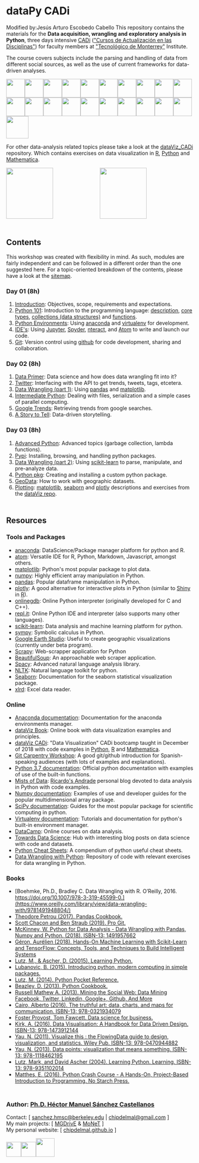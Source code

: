 # dataPy CADi
Modified by:Jesús Arturo Escobedo Cabello
This repository contains the materials for the **Data acquisition, wrangling and exploratory analysis in Python**, three days intensive [CADi](http://sitios.itesm.mx/va/capacitacion/1_2.html) (["Cursos de Actualización en las Disciplinas"](http://sitios.itesm.mx/va/capacitacion/1_2.html)) for faculty members at ["Tecnológico de Monterrey"](https://tec.mx/es) Institute.

The course covers subjects include the parsing and handling of data from different social sources, as well as the use of current frameworks for data-driven analyses.<br>



[<img src="./md/media/pythonLogo.png" height="50px">](https://developer.twitter.com/en/docs.html)[<img src="./md/media/logoTwitter.png" height="50px">](https://developer.twitter.com/en/docs.html)[<img src="./md/media/logoTrends.jpg" height="50px">](https://trends.google.com/trends/?geo=US)[<img src="./md/media/logoJupyter.png" height="50px">](https://jupyter.org/)[<img src="./md/media/logoSpyder.png" height="50px">](https://www.spyder-ide.org/)[<img src="./md/media/logoOSM.png" height="50px">](https://www.openstreetmap.org/)[<img src="./md/media/logoPandas.png" height="50px">](hhttps://pandas.pydata.org/)[<img src="./md/media/logoNumpy.jpeg" height="50px">](https://www.numpy.org/)[<img src="./md/media/logoAtom.png" height="50px">](https://ide.atom.io/)[<img src="./md/media/logoGIS.png" height="50px">](https://www.esri.com/en-us/what-is-gis/overview)[<img src="./md/media/logoGithub.png" height="50px">](https://www.github.com)[<img src="./md/media/logoPypi.png" height="50px">](https://pypi.org/)[<img src="./md/media/anaconda.png" height="50px">](https://www.anaconda.com/)[<img src="./md/media/spacy.png" height="50px">](https://spacy.io/)[<img src="./md/media/beautifulsoup.jpg" height="50px">](https://www.crummy.com/software/BeautifulSoup/)[<img src="./md/media/tweepy.png" height="50px">](https://www.tweepy.org/)[<img src="./md/media/dropbox.png" height="50px">](https://dropbox-sdk-python.readthedocs.io/en/latest/index.html)[<img src="./md/media/rss.png" height="50px">](https://en.wikipedia.org/wiki/RSS)[<img src="./md/media/osmnx.png" height="50px">](https://github.com/gboeing/osmnx)[<img src="./md/media/logoScipy.png" height="50px">](https://www.scipy.org/)[<img src="./md/media/logoScikitLearn.png" height="60px">](https://scikit-learn.org/)





For other data-analysis related topics please take a look at the [dataViz_CADi](https://github.com/Chipdelmal/dataViz_CADi) repository. Which contains exercises on data visualization in [R](https://www.r-project.org/), [Python](https://www.python.org/) and [Mathematica](https://www.wolfram.com/mathematica/).

[<img src="./md/media/dataPy.jpg" width="50%" height="137.5px">](https://github.com/Chipdelmal/dataPy_CADi)[<img src="./md/media/dataViz.jpg" width="50%" height="137.5px">](https://github.com/Chipdelmal/dataViz_CADi)<br>

<img src="./md/media/flow.jpg" width="100%" height=7.5px>

## Contents

This workshop was created with flexibility in mind. As such, modules are fairly independent and can be followed in a different order than the one suggested here. For a topic-oriented breakdown of the contents, please have a look at the [sitemap](./md/sitemap.md).



### Day 01 (8h)

1. [Introduction](./md/introduction.md): Objectives, scope, requirements and expectations.
1. [Python 101](./md/python.md): Introduction to the programming language: [description](./md/python.md), [core types](./md/python101.md), [collections (data structures)](./md/python101b.md) and [functions](./md/python101c.md).
1. [Python Environments](./md/environments.md): Using [anaconda](./md/anaconda.md) and [virtualenv](./md/virtualenv.md) for development.
1. [IDE's](./md/ides.md): Using [Jupyter](https://jupyter.org/), [Spyder](https://www.spyder-ide.org/), [nteract](https://nteract.io/), and [Atom](https://ide.atom.io/) to write and launch our code.
1. [Git](./md/github.md): Version control using [github](https://github.com/) for code development, sharing and collaboration.


### Day 02 (8h)


1. [Data Primer](./md/dataPrimer.md): Data science and how does data wrangling fit into it?
1. [Twitter](./md/twitter.md): Interfacing with the API to get trends, tweets, tags, etcetera.
1. [Data Wrangling (part 1)](./md/dataWrangling.md): Using [pandas](./pandas.md) and [matplotlib](./matplotlib.md).
1. [Intermediate Python](./md/python102.md): Dealing with files, serialization and a simple cases of parallel computing.
1. [Google Trends](./md/googleTrends.md): Retrieving trends from google searches.
1. [A Story to Tell](./md/aStoryToTell.md): Data-driven storytelling.

### Day 03 (8h)

1. [Advanced Python](./md/python103.md): Advanced topics (garbage collection, lambda functions).
1. [Pypi](./md/pypi.md): Installing, browsing, and handling python packages.
1. [Data Wrangling (part 2)](./md/dataWrangling.md): Using [scikit-learn](./md/scikitLearn.md) to parse, manipulate, and pre-analyze data.
1. [Python pkg](./md/pypi.md): Creating and installing a custom python package.
1. [GeoData](./md/geoData.md): How to work with geographic datasets.
1. [Plotting](./md/dataViz.md): [matplotlib](https://matplotlib.org/), [seaborn](https://seaborn.pydata.org/) and [plotly](https://plot.ly/) descriptions and exercises from the [dataViz repo](https://github.com/Chipdelmal/dataViz_CADi).


<img src="./md/media/flow.jpg" width="100%" height=7.5px>

## Resources


### Tools and Packages

* [anaconda](https://www.anaconda.com/): DataScience/Package manager platform for python and R.
* [atom](https://atom.io/): Versatile IDE for R, Python, Markdown, Javascript, amongst others.
* [matplotlib](https://matplotlib.org/): Python's most popular package to plot data.
* [numpy](https://www.numpy.org/): Highly efficient array manipulation in Python.
* [pandas](https://pandas.pydata.org/): Popular dataframe manipulation in Python.
* [plotly](https://plot.ly/): A good alternative for interactive plots in Python (similar to [Shiny](https://shiny.rstudio.com/) in [R](https://www.r-project.org/)).
* [onlinegdb](https://www.onlinegdb.com/online_python_interpreter): Online Python interpreter (originally developed for C and C++).
* [repl.it](https://repl.it/languages/python3): Online Python IDE and interpreter (also supports many other languages).
* [scikit-learn](https://scikit-learn.org/stable/): Data analysis and machine learning platform for python.
* [sympy](https://www.sympy.org/en/index.html): Symbolic calculus in Python.
* [Google Earth Studio](https://www.google.com/earth/studio/): Useful to create geographic visualizations (currently under beta program).
* [Scrapy](https://scrapy.org/): Web-scrapper application for Python
* [BeautifulSoup](https://pypi.org/project/beautifulsoup4/): An approachable web scraper application.
* [Spacy](https://spacy.io/): Advanced natural language analysis library.
* [NLTK](https://www.nltk.org/): Natural language toolkit for python.
* [Seaborn](https://seaborn.pydata.org/): Documentation for the seaborn statistical visualization package.
* [xlrd](https://pypi.org/project/xlrd/): Excel data reader.


### Online

* [Anaconda documentation](https://docs.anaconda.com/): Documentation for the anaconda environments manager.
* [dataViz Book](https://serialmentor.com/dataviz/): Online book with data visualization examples and principles.
* [dataViz CADi](https://github.com/Chipdelmal/dataViz_CADi): "Data Visualization" CADi bootcamp taught in December of 2018 with code examples in [Python](https://www.python.org/), [R](https://www.r-project.org/) and [Mathematica](https://www.wolfram.com/mathematica/).
* [Git Carpentry Workshop](https://swcarpentry.github.io/git-novice-es/): A good git/github introduction for Spanish-speaking audiences (with lots of examples and explanations).
* [Python 3.7 documentation](https://docs.python.org/3.7/): Official python documentation with examples of use of the built-in functions.
* [Mists of Data](http://ric70x7.github.io/blog_archive.html): [Ricardo's Andrade](http://ric70x7.github.io/) personal blog devoted to data analysis in Python with code examples.
* [Numpy documentation](https://www.numpy.org/devdocs/): Examples of use and developer guides for the popular multidimensional array package.
* [SciPy documentation](https://docs.scipy.org/doc/): Guides for the most popular package for scientific computing in python.
* [Virtualenv documentation](https://virtualenv.pypa.io/en/latest/): Tutorials and documentation for python's built-in environment manager.
* [DataCamp](https://www.datacamp.com/): Online courses on data analysis.
* [Towards Data Science](https://towardsdatascience.com/): Hub with interesting blog posts on data science with code and datasets.
* [Python Cheat Sheets](https://ehmatthes.github.io/pcc/cheatsheets/README.html): A compendium of python useful cheat sheets.
* [Data Wrangling with Python]( https://github.com/jackiekazil/data-wrangling): Repository of code with relevant exercises for data wrangling in Python.

### Books

* [Boehmke, Ph.D., Bradley C. Data Wrangling with R. O’Reilly, 2016. https://doi.org/10.1007/978-3-319-45599-0.](https://www.oreilly.com/library/view/data-wrangling-with/9781491948804/)
* [Theodore Petrou (2017). Pandas Cookbook.](https://www.packtpub.com/big-data-and-business-intelligence/pandas-cookbook?utm_source=github&utm_medium=repository&utm_campaign=9781784393878)
* [Scott Chacon and Ben Straub (2019). Pro Git.](https://git-scm.com/book/en/v2)
* [McKinney, W. Python for Data Analysis - Data Wrangling with Pandas, Numpy and Python. (2018). ISBN-13: 1491957662](https://www.amazon.com/Python-Data-Analysis-Wrangling-IPython/dp/1491957662/ref=asc_df_1491957662/?tag=hyprod-20&linkCode=df0&hvadid=312140868236&hvpos=1o1&hvnetw=g&hvrand=6431209822672155744&hvpone=&hvptwo=&hvqmt=&hvdev=c&hvdvcmdl=&hvlocint=&hvlocphy=9032076&hvtargid=pla-396828636441&psc=1)
* [Géron, Aurélien (2018). Hands-On Machine Learning with Scikit-Learn and TensorFlow: Concepts, Tools, and Techniques to Build Intelligent Systems](http://shop.oreilly.com/product/0636920052289.do)
* [Lutz, M., & Ascher, D. (20015). Learning Python.](https://www.amazon.com/Learning-Python-5th-Mark-Lutz/dp/1449355730)
* [Lubanovic, B. (2015). Introducing python, modern computing in simple packages.](https://www.amazon.com/Introducing-Python-Modern-Computing-Packages-ebook/dp/B00PHTRLO2)
* [Lutz, M. (2014). Python Pocket Reference.](https://www.amazon.com/Python-Pocket-Reference-Your-OReilly/dp/1449357016)
* [Beazley, D. (2013). Python Cookbook.](https://www.amazon.com/Python-Cookbook-Third-David-Beazley/dp/1449340377)
* [Russell Mathew A. (2013). Mining the Social Web: Data Mining Facebook, Twitter, Linkedin, Google+, Github, And More ](https://www.amazon.com/Mining-Social-Web-Facebook-LinkedIn/dp/1449367615)
* [Cairo, Alberto (2016). The truthful art: data, charts, and maps for communication.  ISBN-13: 978-0321934079 ](http://www.thefunctionalart.com/p/the-truthful-art-book.html)
* [Foster Provost, Tom Fawcett. Data science for business.](http://shop.oreilly.com/product/0636920028918.do)
* [Kirk, A. (2016). Data Visualisation: A Handbook for Data Driven Design. ISBN-13: 978-1473912144](http://www.visualisingdata.com/book/)
* [Yau, N. (2011). Visualize this : the FlowingData guide to design, visualization, and statistics. Wiley Pub. ISBN-13: 978-0470944882](https://flowingdata.com/books/)
* [Yau, N. (2013). Data points: visualization that means something. ISBN-13: 978-1118462195](https://flowingdata.com/books/)
* [Lutz, Mark, and David Ascher (2004). Learning Python. Learning. ISBN-13: 978-9351102014](http://books.google.com/books?hl=en&amp;lr=&amp;id=ftA0yk1Z92wC&amp;oi=fnd&amp;pg=PT16&amp;dq=Learning+Python&amp;ots=FzKMS8tOZC&amp;sig=2ZEqAODN6tUtsrczbwbqKeTSp60)
* [Matthes, E. (2016). Python Crash Course - A Hands-On, Project-Based Introduction to Programming. No Starch Press.](https://www.amazon.com/Python-Crash-Course-Project-Based-Introduction/dp/1593276036)


<img src="./md/media/flow.jpg" width="100%" height=7.5px>

### Author: [Ph.D. Héctor Manuel Sánchez Castellanos](https://chipdelmal.github.io/)

Contact: [ sanchez.hmsc@berkeley.edu | chipdelmal@gmail.com ]<br>
My main projects: [ [MGDrivE](https://marshalllab.github.io/MGDrivE/) & [MoNeT](https://chipdelmal.github.io/MoNeT/) ]<br>
My personal website: [ [chipdelmal.github.io](https://chipdelmal.github.io/) ]

<img src="./md/media/berkeley.jpg" height="40"><img src="./md/media/ihme.png" height="40"><img src="./md/media/itesm.png" height="50"><br>
